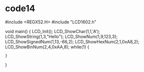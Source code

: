 # code14
#include <REGX52.H>
#include "LCD1602.h"

void main()
{
	LCD_Init();
	LCD_ShowChar(1,1,'A');
	LCD_ShowString(1,3,"Hello");
	LCD_ShowNum(1,9,123,3);
	LCD_ShowSignedNum(1,13,-66,2);
	LCD_ShowHexNum(2,1,0xA8,2);
	LCD_ShowBinNum(2,4,0xAA,8);
	while(1)
	{
		
		
	}
	
}



